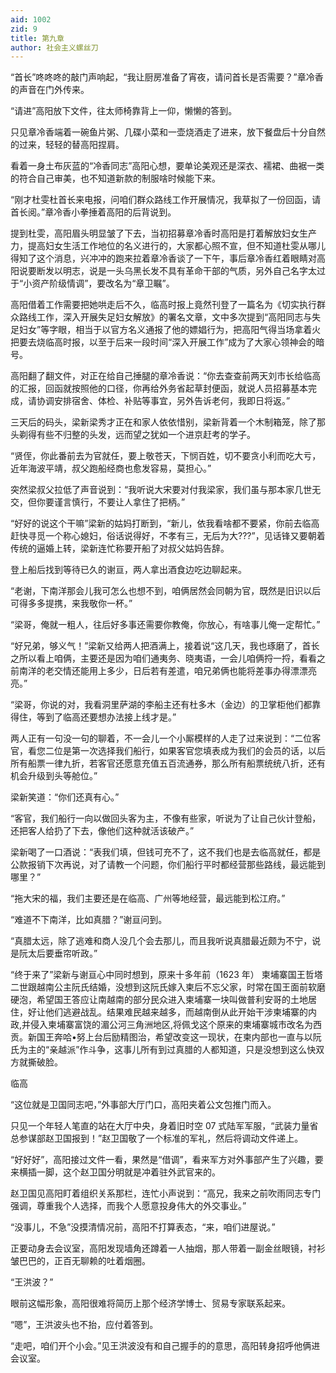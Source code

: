 ```yaml
---
aid: 1002
zid: 9
title: 第九章
author: 社会主义螺丝刀
---
```


“首长”咚咚咚的敲门声响起，“我让厨房准备了宵夜，请问首长是否需要？”章冷香的声音在门外传来。

“请进”高阳放下文件，往太师椅靠背上一仰，懒懒的答到。

只见章冷香端着一碗鱼片粥、几碟小菜和一壶烧酒走了进来，放下餐盘后十分自然的过来，轻轻的替高阳捏肩。

看着一身土布灰蓝的“冷香同志”高阳心想，要单论美观还是深衣、襦裙、曲裾一类的符合自己审美，也不知道新款的制服啥时候能下来。

“刚才杜雯杜首长来电报，问咱们群众路线工作开展情况，我草拟了一份回函，请首长阅。”章冷香小拳捶着高阳的后背说到。

提到杜雯，高阳眉头明显皱了下去，当初招募章冷香时高阳是打着解放妇女生产力，提高妇女生活工作地位的名义进行的，大家都心照不宣，但不知道杜雯从哪儿得知了这个消息，兴冲冲的跑来拉着章冷香谈了一下午，事后章冷香红着眼睛对高阳说要断发以明志，说是一头乌黑长发不具有革命干部的气质，另外自己名字太过于“小资产阶级情调”，要改名为“章卫瞩”。

高阳借着工作需要把她哄走后不久，临高时报上竟然刊登了一篇名为《切实执行群众路线工作，深入开展失足妇女解放》的署名文章，文中多次提到“高阳同志与失足妇女”等字眼，相当于以官方名义通报了他的嫖娼行为，把高阳气得当场拿着火把要去烧临高时报，以至于后来一段时间“深入开展工作”成为了大家心领神会的暗号。

高阳翻了翻文件，对正在给自己捶腿的章冷香说：“你去查查前两天刘市长给临高的汇报，回函就按照他的口径，你再给外务省起草封便函，就说人员招募基本完成，请协调安排宿舍、体检、补贴等事宜，另外告诉老何，我即日将返。”

三天后的码头，梁新梁秀才正在和家人依依惜别，梁新背着一个木制箱笼，除了那头剃得有些不归整的头发，远而望之犹如一个进京赶考的学子。

“贤侄，你此番前去为官就任，要上敬苍天，下悯百姓，切不要贪小利而吃大亏，近年海波平靖，叔父跑船经商也愈发容易，莫担心。”

突然梁叔父拉低了声音说到：“我听说大宋要对付我梁家，我们虽与那本家几世无交，但你要谨言慎行，不要让人拿住了把柄。”

“好好的说这个干嘛”梁新的姑妈打断到，“新儿，依我看啥都不要紧，你前去临高赶快寻觅一个称心媳妇，俗话说得好，不孝有三，无后为大???”，见话锋又要朝着传统的逼婚上转，梁新连忙称要开船了对叔父姑妈告辞。

登上船后找到等待已久的谢亘，两人拿出酒食边吃边聊起来。

“老谢，下南洋那会儿我可怎么也想不到，咱俩居然会同朝为官，既然是旧识以后可得多多提携，来我敬你一杯。”

“梁哥，俺就一粗人，往后好多事还需要你教俺，你放心，有啥事儿俺一定帮忙。”

“好兄弟，够义气！”梁新又给两人把酒满上，接着说“这几天，我也琢磨了，首长之所以看上咱俩，主要还是因为咱们通夷务、晓夷语，一会儿咱俩捋一捋，看看之前南洋的老交情还能用上多少，日后若有差遣，咱兄弟俩也能将差事办得漂漂亮亮。”

“梁哥，你说的对，我看洞里萨湖的李船主还有杜多木（金边）的卫掌柜他们都靠得住，等到了临高还要想办法接上线才是。”

两人正有一句没一句的聊着，不一会儿一个小厮模样的人走了过来说到：“二位客官，看您二位是第一次选择我们船行，如果客官您填表成为我们的会员的话，以后所有船票一律九折，若客官还愿意充值五百流通券，那么所有船票统统八折，还有机会升级到头等舱位。”

梁新笑道：“你们还真有心。”

“客官，我们船行一向以做回头客为主，不像有些家，听说为了让自己伙计登船，还把客人给扔了下去，像他们这种就活该破产。”

梁新喝了一口酒说：“表我们填，但钱可充不了，这不我们也是去临高就任，都是公款报销下次再说，对了请教一个问题，你们船行平时都经营那些路线，最远能到哪里？”

“拖大宋的福，我们主要还是在临高、广州等地经营，最远能到松江府。”

“难道不下南洋，比如真腊？”谢亘问到。

“真腊太远，除了逃难和商人没几个会去那儿，而且我听说真腊最近颇为不宁，说是阮太后要垂帘听政。”

“终于来了”梁新与谢亘心中同时想到，原来十多年前（1623 年） 柬埔寨国王哲塔二世跟越南公主阮氏结婚，没想到这阮氏嫁入柬后不忘父家，时常在国王面前软磨硬泡，希望国王答应让南越南的部分民众进入柬埔寨一块叫做普利安哥的土地居住，好让他们逃避战乱。结果难民越来越多，而越南倒从此开始干涉柬埔寨的内政,并侵入柬埔寨富饶的湄公河三角洲地区,将佩戈这个原来的柬埔寨城市改名为西贡。新国王奔哈•努上台后励精图治，希望改变这一现状，在柬内部也一直与以阮氏为主的“亲越派”作斗争，这事儿所有到过真腊的人都知道，只是没想到这么快双方就撕破脸。

临高

“这位就是卫国同志吧，”外事部大厅门口，高阳夹着公文包推门而入。

只见一个年轻人笔直的站在大厅中央，身着旧时空 07 式陆军军服，“武装力量省总参谋部赵卫国报到！”赵卫国敬了一个标准的军礼，然后将调动文件递上。

“好好好”，高阳接过文件一看，果然是“借调”，看来军方对外事部产生了兴趣，要来横插一脚，这个赵卫国分明就是冲着驻外武官来的。

赵卫国见高阳盯着组织关系那栏，连忙小声说到：“高兄，我来之前吹雨同志专门强调，尊重我个人选择，而我个人愿意投身伟大的外交事业。”

“没事儿，不急”没摸清情况前，高阳不打算表态，“来，咱们进屋说。”

正要动身去会议室，高阳发现墙角还蹲着一人抽烟，那人带着一副金丝眼镜，衬衫皱巴巴的，正百无聊赖的吐着烟圈。

“王洪波？”

眼前这幅形象，高阳很难将简历上那个经济学博士、贸易专家联系起来。

“嗯”，王洪波头也不抬，应付着答到。

“走吧，咱们开个小会。”见王洪波没有和自己握手的的意思，高阳转身招呼他俩进会议室。
